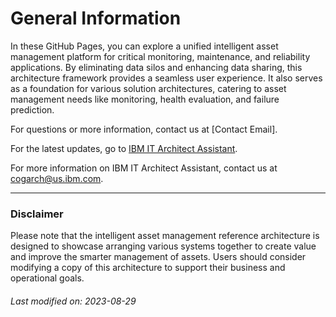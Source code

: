 

# General Information

In these GitHub Pages, you can explore a unified intelligent asset management platform for critical monitoring, maintenance, and reliability applications. By eliminating data silos and enhancing data sharing, this architecture framework provides a seamless user experience.
It also serves as a foundation for various solution architectures, catering to asset management needs like monitoring, health evaluation, and failure prediction.  

For questions or more information, contact us at [Contact Email].  
  


<div style="text-align: left">For the latest updates, go to 
    <a href="https://it.architect-assistant.ibm.com/architectures/Private/arch_SJbcs2S63">IBM IT Architect Assistant</a>.
</div>

For more information on IBM IT Architect Assistant, contact us at cogarch@us.ibm.com.  


---

### Disclaimer

Please note that the intelligent asset management reference architecture is designed to showcase arranging various systems together to create value and improve the smarter management of assets. Users should consider modifying a copy of this architecture to support their business and operational goals.  



###### Last modified on: 2023-08-29
